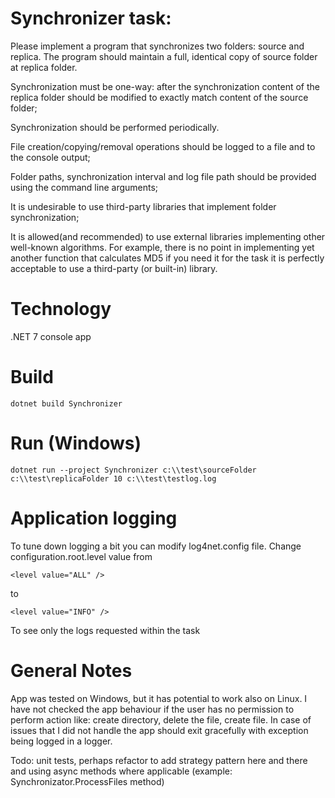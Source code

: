 # Synchronizer task:
Please implement a program that synchronizes two folders: source and replica. The program should maintain a full,
identical copy of source folder at replica folder.

Synchronization must be one-way: after the synchronization content of the replica folder should
be modified to exactly match content of the source folder;

Synchronization should be performed periodically.

File creation/copying/removal operations should be logged to a file and to the console output;

Folder paths, synchronization interval and log file path should be provided using the command line arguments;

It is undesirable to use third-party libraries that implement folder synchronization;

It is allowed(and recommended) to use external libraries implementing other well-known algorithms.
For example, there is no point in implementing yet another function that calculates MD5 if you need it for the task 
it is perfectly acceptable to use a third-party (or built-in) library.

# Technology
.NET 7 console app

# Build 
```dotnet build Synchronizer```

# Run (Windows)
```dotnet run --project Synchronizer c:\\test\sourceFolder c:\\test\replicaFolder 10 c:\\test\testlog.log```



# Application logging
To tune down logging a bit you can modify log4net.config file.
Change configuration.root.level value from 
```
<level value="ALL" />
```
to
```
<level value="INFO" />
```
To see only the logs requested within the task

# General Notes
App was tested on Windows, but it has potential to work also on Linux.
I have not checked the app behaviour if the user has no permission to perform action like: create directory, delete the file, create file. In case of issues that I did not handle the app should exit gracefully with exception being logged in a logger.

Todo: unit tests, perhaps refactor to add strategy pattern here and there and using async methods where applicable (example: Synchronizator.ProcessFiles method)
